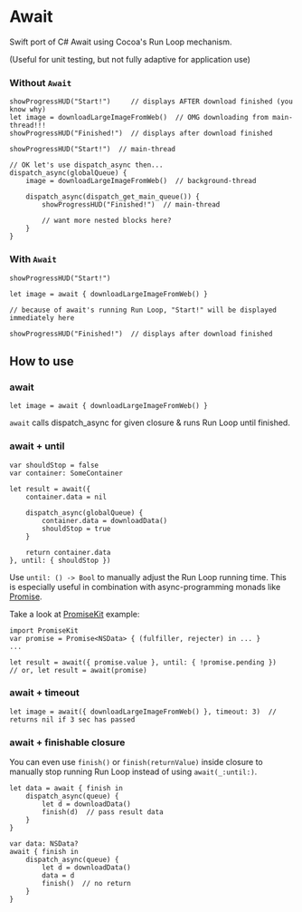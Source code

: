 Await
=====

Swift port of C# Await using Cocoa's Run Loop mechanism.

(Useful for unit testing, but not fully adaptive for application use)


### Without `Await`

```
showProgressHUD("Start!")     // displays AFTER download finished (you know why)
let image = downloadLargeImageFromWeb()  // OMG downloading from main-thread!!!
showProgressHUD("Finished!")  // displays after download finished
```

```
showProgressHUD("Start!")  // main-thread

// OK let's use dispatch_async then...
dispatch_async(globalQueue) {
    image = downloadLargeImageFromWeb()  // background-thread
    
    dispatch_async(dispatch_get_main_queue()) {
        showProgressHUD("Finished!")  // main-thread
        
        // want more nested blocks here?
    }
}
```


### With `Await`

```
showProgressHUD("Start!")

let image = await { downloadLargeImageFromWeb() }

// because of await's running Run Loop, "Start!" will be displayed immediately here

showProgressHUD("Finished!")  // displays after download finished
```


How to use
----------

### await

```
let image = await { downloadLargeImageFromWeb() }
```

`await` calls dispatch_async for given closure & runs Run Loop until finished.

### await + until

```
var shouldStop = false
var container: SomeContainer

let result = await({
    container.data = nil
    
    dispatch_async(globalQueue) {
        container.data = downloadData()
        shouldStop = true
    }
    
    return container.data
}, until: { shouldStop })
```

Use `until: () -> Bool` to manually adjust the Run Loop running time.
This is especially useful in combination with async-programming monads like [Promise](http://promises-aplus.github.io/promises-spec/).

Take a look at [PromiseKit](https://github.com/mxcl/PromiseKit) example:

```
import PromiseKit
var promise = Promise<NSData> { (fulfiller, rejecter) in ... }
...

let result = await({ promise.value }, until: { !promise.pending })
// or, let result = await(promise)
```

### await + timeout

```
let image = await({ downloadLargeImageFromWeb() }, timeout: 3)  // returns nil if 3 sec has passed
```

### await + finishable closure

You can even use `finish()` or `finish(returnValue)` inside closure to manually stop running Run Loop instead of using `await(_:until:)`.

```
let data = await { finish in
    dispatch_async(queue) {
        let d = downloadData()
        finish(d)  // pass result data 
    }
}
```

```
var data: NSData?
await { finish in
    dispatch_async(queue) {
        let d = downloadData()
        data = d
        finish()  // no return
    }
}
```

